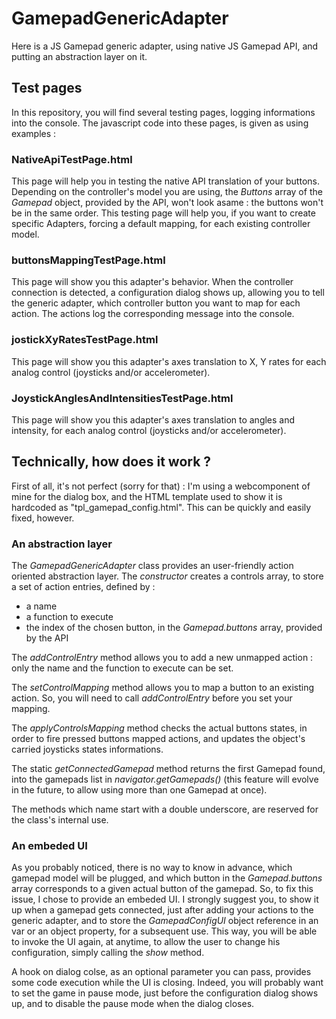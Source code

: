 # GamepadGenericAdapter
Here is a JS Gamepad generic adapter, using native JS Gamepad API, and putting an abstraction layer on it.

## Test pages
In this repository, you will find several testing pages, logging informations into the console. The javascript code into these pages, is given as using examples :

### NativeApiTestPage.html
This page will help you in testing the native API translation of your buttons. Depending on the controller's model you are using, the *Buttons* array of the *Gamepad* object, provided by the API, won't look asame : the buttons won't be in the same order.
This testing page will help you, if you want to create specific Adapters, forcing a default mapping, for each existing controller model.

### buttonsMappingTestPage.html
This page will show you this adapter's behavior. When the controller connection is detected, a configuration dialog shows up, allowing you to tell the generic adapter, which controller button you want to map for each action. The actions log the corresponding message into the console.

### jostickXyRatesTestPage.html
This page will show you this adapter's axes translation to X, Y rates for each analog control (joysticks and/or accelerometer).

### JoystickAnglesAndIntensitiesTestPage.html
This page will show you this adapter's axes translation to angles and intensity, for each analog control (joysticks and/or accelerometer).

## Technically, how does it work ?
First of all, it's not perfect (sorry for that) : I'm using a webcomponent of mine for the dialog box, and the HTML template used to show it is hardcoded as "tpl_gamepad_config.html". This can be quickly and easily fixed, however.

### An abstraction layer
The *GamepadGenericAdapter* class provides an user-friendly action oriented abstraction layer.
The *constructor* creates a controls array, to store a set of action entries, defined by :
* a name
* a function to execute
* the index of the chosen button, in the *Gamepad.buttons* array, provided by the API

The *addControlEntry* method allows you to add a new unmapped action : only the name and the function to execute can be set.

The *setControlMapping* method allows you to map a button to an existing action. So, you will need to call *addControlEntry* before you set your mapping.

The *applyControlsMapping* method checks the actual buttons states, in order to fire pressed buttons mapped actions, and updates the object's carried joysticks states informations.

The static *getConnectedGamepad* method returns the first Gamepad found, into the gamepads list in *navigator.getGamepads()* (this feature will evolve in the future, to allow using more than one Gamepad at once).

The methods which name start with a double underscore, are reserved for the class's internal use.

### An embeded UI
As you probably noticed, there is no way to know in advance, which gamepad model will be plugged, and which button in the *Gamepad.buttons* array corresponds to a given actual button of the gamepad. So, to fix this issue, I chose to provide an embeded UI. I strongly suggest you, to show it up when a gamepad gets connected, just after adding your actions to the generic adapter, and to store the *GamepadConfigUI* object reference in an var or an object property, for a subsequent use. This way, you will be able to invoke the UI again, at anytime, to allow the user to change his configuration, simply calling the *show* method.

A hook on dialog colse, as an optional parameter you can pass, provides some code execution while the UI is closing. Indeed, you will probably want to set the game in pause mode, just before the configuration dialog shows up, and to disable the pause mode when the dialog closes.

